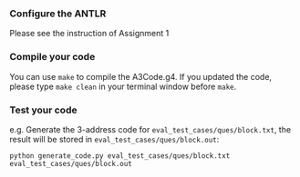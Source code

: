 ### Configure the ANTLR
Please see the instruction of Assignment 1

### Compile your code
You can use `make` to compile the A3Code.g4. If you updated the code, please type `make clean` in your terminal window before `make`.

### Test your code
e.g. Generate the 3-address code for `eval_test_cases/ques/block.txt`, the result will be stored in `eval_test_cases/ques/block.out`:

`python generate_code.py eval_test_cases/ques/block.txt eval_test_cases/ques/block.out`

